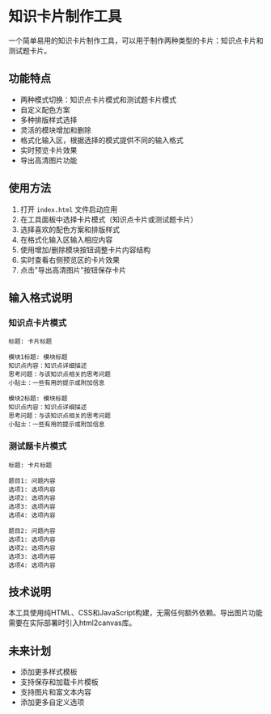 # 知识卡片制作工具

一个简单易用的知识卡片制作工具，可以用于制作两种类型的卡片：知识点卡片和测试题卡片。

## 功能特点

- 两种模式切换：知识点卡片模式和测试题卡片模式
- 自定义配色方案
- 多种排版样式选择
- 灵活的模块增加和删除
- 格式化输入区，根据选择的模式提供不同的输入格式
- 实时预览卡片效果
- 导出高清图片功能

## 使用方法

1. 打开 `index.html` 文件启动应用
2. 在工具面板中选择卡片模式（知识点卡片或测试题卡片）
3. 选择喜欢的配色方案和排版样式
4. 在格式化输入区输入相应内容
5. 使用增加/删除模块按钮调整卡片内容结构
6. 实时查看右侧预览区的卡片效果
7. 点击"导出高清图片"按钮保存卡片

## 输入格式说明

### 知识点卡片模式

```
标题: 卡片标题

模块1标题: 模块标题
知识点内容：知识点详细描述
思考问题：与该知识点相关的思考问题
小贴士：一些有用的提示或附加信息

模块2标题: 模块标题
知识点内容：知识点详细描述
思考问题：与该知识点相关的思考问题
小贴士：一些有用的提示或附加信息
```

### 测试题卡片模式

```
标题: 卡片标题

题目1: 问题内容
选项1: 选项内容
选项2: 选项内容
选项3: 选项内容
选项4: 选项内容

题目2: 问题内容
选项1: 选项内容
选项2: 选项内容
选项3: 选项内容
选项4: 选项内容
```

## 技术说明

本工具使用纯HTML、CSS和JavaScript构建，无需任何额外依赖。导出图片功能需要在实际部署时引入html2canvas库。

## 未来计划

- 添加更多样式模板
- 支持保存和加载卡片模板
- 支持图片和富文本内容
- 添加更多自定义选项 